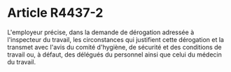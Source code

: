 # Article R4437-2

  
L'employeur précise, dans la demande de dérogation adressée à l'inspecteur du travail, les circonstances qui justifient cette dérogation et la transmet avec l'avis du comité d'hygiène, de sécurité et des conditions de travail ou, à défaut, des délégués du personnel ainsi que celui du médecin du travail.